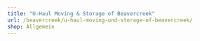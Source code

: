 ```yaml
---
title: "U-Haul Moving & Storage of Beavercreek"
url: /beavercreek/u-haul-moving-und-storage-of-beavercreek/
shop: Allgemein
---
```

